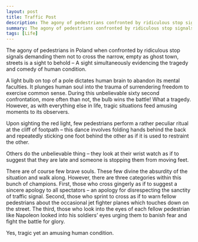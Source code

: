 ```yaml
---
layout: post
title: Traffic Post
description: The agony of pedestrians confronted by ridiculous stop signals
summary: The agony of pedestrians confronted by ridiculous stop signals
tags: [Life]
---
```


The agony of pedestrians in Poland when confronted by ridiculous stop signals demanding them not to cross the narrow, empty as ghost town, streets is a sight to behold – A sight simultaneously evidencing the tragedy and comedy of human condition.

A light bulb on top of a pole dictates human brain to abandon its mental faculties. It plunges human soul into the trauma of surrendering freedom to exercise common sense. During this unbelievable sixty second confrontation, more often than not, the bulb wins the battle! What a tragedy. However, as with everything else in life, tragic situations feed amusing moments to its observers.

Upon sighting the red light, few pedestrians perform a rather peculiar ritual at the cliff of footpath – this dance involves folding hands behind the back and repeatedly sticking one foot behind the other as if it is used to restraint the other.

Others do the unbelievable thing – they look at their wrist watch as if to suggest that they are late and someone is stopping them from moving feet.

There are of course few brave souls. These few divine the absurdity of the situation and walk along. However, there are three categories within this bunch of champions. First, those who cross gingerly as if to suggest a sincere apology to all spectators – an apology for disrespecting the sanctity of traffic signal. Second, those who sprint to cross as if to warn fellow pedestrians about the occasional jet fighter planes which touches down on the street. The third, those who look into the eyes of each fellow pedestrian like Napoleon looked into his soldiers’ eyes urging them to banish fear and fight the battle for glory.

Yes, tragic yet an amusing human condition.